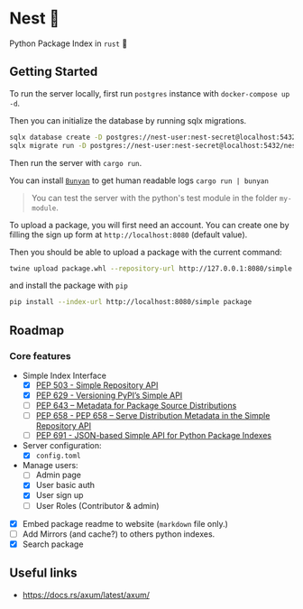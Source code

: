 # Nest 🪺

Python Package Index in `rust` 🦀

## Getting Started

To run the server locally, first run `postgres` instance with `docker-compose up -d`.

Then you can initialize the database by running sqlx migrations.

```sh
sqlx database create -D postgres://nest-user:nest-secret@localhost:5432/nest
sqlx migrate run -D postgres://nest-user:nest-secret@localhost:5432/nest
```

Then run the server with `cargo run`.

You can install [`Bunyan`](https://crates.io/crates/bunyan) to get human readable logs  `cargo run | bunyan`

> You can test the server with the python's test module in the folder `my-module`.

To upload a package, you will first need an account. You can create one by filling the sign up form at `http://localhost:8080` (default value).

Then you should be able to upload a package with the current command:

```sh
twine upload package.whl --repository-url http://127.0.0.1:8080/simple
```

and install the package with `pip`

```sh
pip install --index-url http://localhost:8080/simple package
```

## Roadmap

### Core features

- Simple Index Interface
  - [x] [PEP 503 - Simple Repository API](https://peps.python.org/pep-0503/)
  - [x] [PEP 629 - Versioning PyPI’s Simple API](https://peps.python.org/pep-0629/)
  - [ ] [PEP 643 – Metadata for Package Source Distributions](https://peps.python.org/pep-0643/)
  - [ ] [PEP 658 - PEP 658 – Serve Distribution Metadata in the Simple Repository API](https://peps.python.org/pep-0658/)
  - [ ] [PEP 691 - JSON-based Simple API for Python Package Indexes](https://peps.python.org/pep-0691/)
- Server configuration:
  - [x] `config.toml`
- Manage users:
  - [ ] Admin page
  - [x] User basic auth
  - [x] User sign up
  - [ ] User Roles (Contributor & admin)
- [x] Embed package readme to website (`markdown` file only.)
- [ ] Add Mirrors (and cache?) to others python indexes.
- [x] Search package

## Useful links

- <https://docs.rs/axum/latest/axum/>

